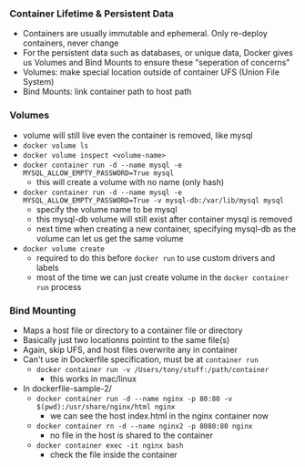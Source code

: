 ### Container Lifetime & Persistent Data
- Containers are usually immutable and ephemeral. Only re-deploy containers, never change
- For the persistent data such as databases, or unique data, Docker gives us Volumes and Bind Mounts to ensure these "seperation of concerns"
- Volumes: make special location outside of container UFS (Union File System)
- Bind Mounts: link container path to host path


### Volumes
- volume will still live even the container is removed, like mysql
- `docker volume ls`
- `docker volume inspect <volume-name>`
- `docker container run -d --name mysql -e MYSQL_ALLOW_EMPTY_PASSWORD=True mysql`
    - this will create a volume with no name (only hash)
- `docker container run -d --name mysql -e MYSQL_ALLOW_EMPTY_PASSWORD=True -v mysql-db:/var/lib/mysql mysql`
    - specify the volume name to be mysql
    - this mysql-db volume will still exist after container mysql is removed
    - next time when creating a new container, specifying mysql-db as the volume can let us get the same volume
- `docker volume create`
    - required to do this before `docker run` to use custom drivers and labels
    - most of the time we can just create volume in the `docker container run` process


### Bind Mounting
- Maps a host file or directory to a container file or directory
- Basically just two locationns pointint to the same file(s)
- Again, skip UFS, and host files overwrite any in container
- Can't use in Dockerfile specification, must be at `container run`
    - `docker container run -v /Users/tony/stuff:/path/container`
        - this works in mac/linux
- In dockerfile-sample-2/
    - `docker container run -d --name nginx -p 80:80 -v $(pwd):/usr/share/nginx/html nginx`
        - we can see the host index.html in the nginx container now
    - `docker container rn -d --name nginx2 -p 8080:80 nginx`
        - no file in the host is shared to the container
    - `docker container exec -it nginx bash`
        - check the file inside the container